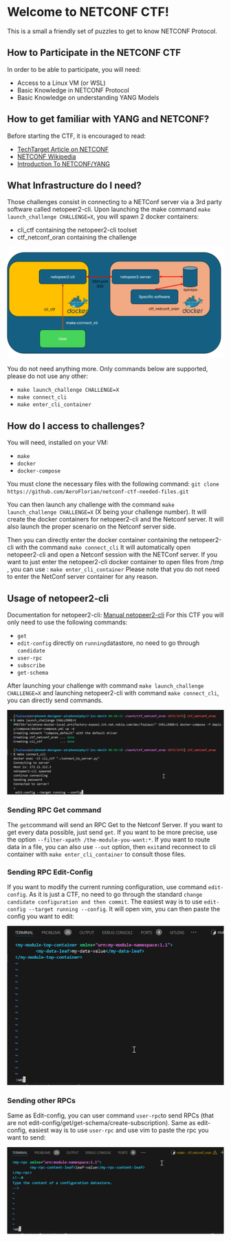 # Welcome to NETCONF CTF!

This is a small a friendly set of puzzles to get to know NETCONF Protocol.

## How to Participate in the NETCONF CTF
In order to be able to participate, you will need:
- Access to a Linux VM (or WSL)
- Basic Knowledge in NETCONF Protocol
- Basic Knowledge on understanding YANG Models

## How to get familiar with YANG and NETCONF?
Before starting the CTF, it is encouraged to read:

- [TechTarget Article on NETCONF](https://www.techtarget.com/searchnetworking/definition/NETCONF)
- [NETCONF Wikipedia](https://en.wikipedia.org/wiki/NETCONF)
- [Introduction To NETCONF/YANG](https://www.fir3net.com/Networking/Protocols/an-introduction-to-netconf-yang.html)

## What Infrastructure do I need?
Those challenges consist in connecting to a NETConf server via a 3rd party software called netopeer2-cli.
Upon launching the make command `make launch_challenge CHALLENGE=X`, you will spawn 2 docker containers:
- cli_ctf containing the netopeer2-cli toolset
- ctf_netconf_oran containing the challenge

![CTF Containers](doc/ctf_archi.png)

You do not need anything more. Only commands below are supported, please do not use any other:
- `make launch_challenge CHALLENGE=X`
- `make connect_cli`
- `make enter_cli_container`


## How do I access to challenges?
You will need, installed on your VM:
- `make`
- `docker`
- `docker-compose`

You must clone the necessary files with the following command:
`git clone https://github.com/AeroFlorian/netconf-ctf-needed-files.git`

You can then launch any challenge with the command `make launch_challenge CHALLENGE=X` (X being your challenge number). It will create the docker containers for netopeer2-cli and the Netconf server. It will also launch the proper scenario on the Netconf server side.

Then you can directly enter the docker container containing the netopeer2-cli with the command
`make connect_cli`
It will automatically open netopeer2-cli and open a Netconf session with the NETConf server.
If you want to just enter the netopeer2-cli docker container to open files from /tmp , you can use :
`make enter_cli_container`
Please note that you do not need to enter the NetConf server container for any reason.

## Usage of netopeer2-cli

Documentation for netopeer2-cli: [Manual netopeer2-cli](https://manpages.ubuntu.com/manpages/kinetic/man1/netopeer2-cli.1.html)
For this CTF you will only need to use the following commands:
- `get`
- `edit-config` directly on `running`datastore, no need to go through `candidate`
- `user-rpc`
- `subscribe`
- `get-schema`

After launching your challenge with command `make launch_challenge CHALLENGE=X` and launching netopeer2-cli with command `make connect_cli`,
you can directly send commands.

![Connecting with Cli](doc/connecting_with_cli.png)

### Sending RPC Get command

The `get`command will send an RPC Get to the Netconf Server. If you want to get every data possible, just send `get`. If you want to be more precise, use the option `--filter-xpath /the-module-you-want:*`. If you want to route data in a file, you can also use `--out` option, then `exit`and reconnect to cli container with `make enter_cli_container` to consult those files.

### Sending RPC Edit-Config
If you want to modify the current running configuration, use command `edit-config`. As it is just a CTF, no need to go through the standard `change candidate configuration and then commit`.
The easiest way is to use `edit-config --target running --config`. It will open vim, you can then paste the config you want to edit:

![Edit Config](doc/edit_config_vim.png)

### Sending other RPCs
Same as Edit-config, you can user command `user-rpc`to send RPCs (that are not edit-config/get/get-schema/create-subscription).
Same as edit-config, easiest way is to use `user-rpc` and use vim to paste the rpc you want to send:

![User RPC](doc/user_rpc.png)
